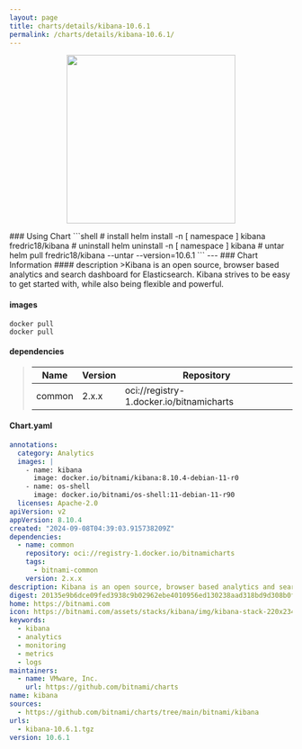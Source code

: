 ```yaml
---
layout: page
title: charts/details/kibana-10.6.1
permalink: /charts/details/kibana-10.6.1/
---
```

<p align="center">
    <img src="https://bitnami.com/assets/stacks/kibana/img/kibana-stack-220x234.png" width="300px" height="300px">
</p>
### Using Chart
```shell
# install
helm install -n [ namespace ] kibana fredric18/kibana
# uninstall
helm uninstall -n [ namespace ] kibana
# untar
helm pull fredric18/kibana --untar --version=10.6.1
```
---
### Chart Information
#### description
>Kibana is an open source, browser based analytics and search dashboard for Elasticsearch. Kibana strives to be easy to get started with, while also being flexible and powerful.
   
#### images
```shell
docker pull 
docker pull 
```
   
#### dependencies
>Name | Version | Repository
>---|---|---
>common | 2.x.x | oci://registry-1.docker.io/bitnamicharts
   
#### Chart.yaml
```yaml
annotations:
  category: Analytics
  images: |
    - name: kibana
      image: docker.io/bitnami/kibana:8.10.4-debian-11-r0
    - name: os-shell
      image: docker.io/bitnami/os-shell:11-debian-11-r90
  licenses: Apache-2.0
apiVersion: v2
appVersion: 8.10.4
created: "2024-09-08T04:39:03.915738209Z"
dependencies:
  - name: common
    repository: oci://registry-1.docker.io/bitnamicharts
    tags:
      - bitnami-common
    version: 2.x.x
description: Kibana is an open source, browser based analytics and search dashboard for Elasticsearch. Kibana strives to be easy to get started with, while also being flexible and powerful.
digest: 20135e9b6dce09fed3938c9b02962ebe4010956ed130238aad318bd9d308b0f4
home: https://bitnami.com
icon: https://bitnami.com/assets/stacks/kibana/img/kibana-stack-220x234.png
keywords:
  - kibana
  - analytics
  - monitoring
  - metrics
  - logs
maintainers:
  - name: VMware, Inc.
    url: https://github.com/bitnami/charts
name: kibana
sources:
  - https://github.com/bitnami/charts/tree/main/bitnami/kibana
urls:
  - kibana-10.6.1.tgz
version: 10.6.1
```
